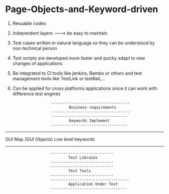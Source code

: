 # Page-Objects-and-Keyword-driven
1. Resuable codes
2. Independent layers ---> be easy to maintain
3. Test cases written in natural language so they can be understood by non-technical person
4. Test scripts are developed more faster and quicky adapt to new changes of applications
5. Be integrated to CI tools like jenkins, Bambo or others and test management tools like TestLink or testRail,...
6. Can be applied for cross platforms applications since it can work with difference test engines


                        -----------------------------------
                                Business requirements
                        -----------------------------------
                        ----------------------------------
                                Keywords Implement
                        ----------------------------------
--------------------                                            --------------------
GUI Map (GUI Objects)                                           Low level keywords      
--------------------                                            --------------------
                        ----------------------------
                                Test Libraies
                        ----------------------------
                        ----------------------------
                                Test Tools
                        ----------------------------
                        -----------------------------------
                                Application Under Test
                        ----------------------------------
